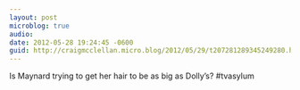 ```yaml
---
layout: post
microblog: true
audio: 
date: 2012-05-28 19:24:45 -0600
guid: http://craigmcclellan.micro.blog/2012/05/29/t207281289345249280.html
---
```

Is Maynard trying to get her hair to be as big as Dolly’s? #tvasylum

